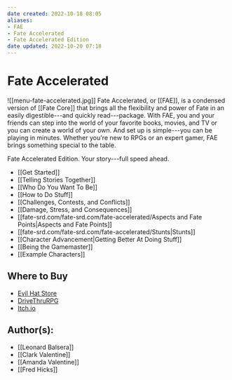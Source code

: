 ```yaml
---
date created: 2022-10-18 08:05
aliases:
- FAE
- Fate Accelerated
- Fate Accelerated Edition
date updated: 2022-10-20 07:18
---
```


# Fate Accelerated

![[menu-fate-accelerated.jpg]]
Fate Accelerated, or [[FAE]], is a condensed version of [[Fate Core]] that brings all the flexibility and power of Fate in an easily digestible---and quickly read---package. With FAE, you and your friends can step into the world of your favorite books, movies, and TV or you can create a world of your own. And set up is simple---you can be playing in minutes. Whether you're new to RPGs or an expert gamer, FAE brings something special to the table.

Fate Accelerated Edition. Your story---full speed ahead.

- [[Get Started]]
- [[Telling Stories Together]]
- [[Who Do You Want To Be]]
- [[How to Do Stuff]]
- [[Challenges, Contests, and Conflicts]]
- [[Damage, Stress, and Consequences]]
- [[fate-srd.com/fate-srd.com/fate-accelerated/Aspects and Fate Points|Aspects and Fate Points]]
- [[fate-srd.com/fate-srd.com/fate-accelerated/Stunts|Stunts]]
- [[Character Advancement|Getting Better At Doing Stuff]]
- [[Being the Gamemaster]]
- [[Example Characters]]

## Where to Buy

- [Evil Hat Store](https://www.evilhat.com/store/index.php?main_page=advanced_search_result&keyword=fate+core&categories_id=&inc_subcat=1&manufacturers_id=&pfrom=&pto=&dfrom=&dto=&x=29&y=13https://www.evilhat.com/store/index.php?main_page=product_info&cPath=79&products_id=222)
- [DriveThruRPG](https://www.drivethrurpg.com/product/114902/Fate-Accelerated-Edition-o-A-Fate-Core-Build?affiliate_id=144937)
- [Itch.io](https://evilhat.itch.io/fate-accelerated)

## Author(s):

- [[Leonard Balsera]]
- [[Clark Valentine]]
- [[Amanda Valentine]]
- [[Fred Hicks]]
